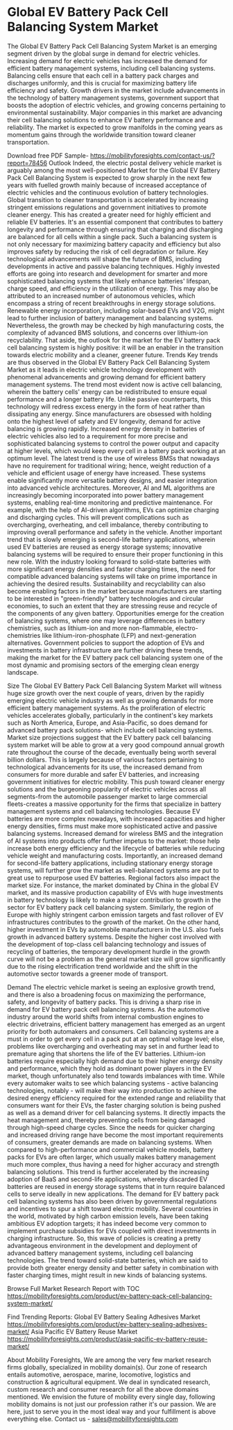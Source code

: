 # Global EV Battery Pack Cell Balancing System Market
The Global EV Battery Pack Cell Balancing System Market is an emerging segment driven by the global surge in demand for electric vehicles. Increasing demand for electric vehicles has increased the demand for efficient battery management systems, including cell balancing systems. Balancing cells ensure that each cell in a battery pack charges and discharges uniformly, and this is crucial for maximizing battery life efficiency and safety. Growth drivers in the market include advancements in the technology of battery management systems, government support that boosts the adoption of electric vehicles, and growing concerns pertaining to environmental sustainability. Major companies in this market are advancing their cell balancing solutions to enhance EV battery performance and reliability. The market is expected to grow manifolds in the coming years as momentum gains through the worldwide transition toward cleaner transportation.

Download free PDF Sample- https://mobilityforesights.com/contact-us/?report=78456
Outlook
Indeed, the electric postal delivery vehicle market is arguably among the most well-positioned Market for the Global EV Battery Pack Cell Balancing System is expected to grow sharply in the next few years with fuelled growth mainly because of increased acceptance of electric vehicles and the continuous evolution of battery technologies. Global transition to cleaner transportation is accelerated by increasing stringent emissions regulations and government initiatives to promote cleaner energy. This has created a greater need for highly efficient and reliable EV batteries. It's an essential component that contributes to battery longevity and performance through ensuring that charging and discharging are balanced for all cells within a single pack. Such a balancing system is not only necessary for maximizing battery capacity and efficiency but also improves safety by reducing the risk of cell degradation or failure. Key technological advancements will shape the future of BMS, including developments in active and passive balancing techniques. Highly invested efforts are going into research and development for smarter and more sophisticated balancing systems that likely enhance batteries' lifespan, charge speed, and efficiency in the utilization of energy. This may also be attributed to an increased number of autonomous vehicles, which encompass a string of recent breakthroughs in energy storage solutions. Renewable energy incorporation, including solar-based EVs and V2G, might lead to further inclusion of battery management and balancing systems. Nevertheless, the growth may be checked by high manufacturing costs, the complexity of advanced BMS solutions, and concerns over lithium-ion recyclability. That aside, the outlook for the market for the EV battery pack cell balancing system is highly positive: it will be an enabler in the transition towards electric mobility and a cleaner, greener future.
Trends
Key trends are thus observed in the Global EV Battery Pack Cell Balancing System Market as it leads in electric vehicle technology development with phenomenal advancements and growing demand for efficient battery management systems. The trend most evident now is active cell balancing, wherein the battery cells' energy can be redistributed to ensure equal performance and a longer battery life. Unlike passive counterparts, this technology will redress excess energy in the form of heat rather than dissipating any energy. Since manufacturers are obsessed with holding onto the highest level of safety and EV longevity, demand for active balancing is growing rapidly. Increased energy density in batteries of electric vehicles also led to a requirement for more precise and sophisticated balancing systems to control the power output and capacity at higher levels, which would keep every cell in a battery pack working at an optimum level. The latest trend is the use of wireless BMSs that nowadays have no requirement for traditional wiring; hence, weight reduction of a vehicle and efficient usage of energy have increased. These systems enable significantly more versatile battery designs, and easier integration into advanced vehicle architectures. Moreover, AI and ML algorithms are increasingly becoming incorporated into power battery management systems, enabling real-time monitoring and predictive maintenance. For example, with the help of AI-driven algorithms, EVs can optimize charging and discharging cycles. This will prevent complications such as overcharging, overheating, and cell imbalance, thereby contributing to improving overall performance and safety in the vehicle. Another important trend that is slowly emerging is second-life battery applications, wherein used EV batteries are reused as energy storage systems; innovative balancing systems will be required to ensure their proper functioning in this new role. With the industry looking forward to solid-state batteries with more significant energy densities and faster charging times, the need for compatible advanced balancing systems will take on prime importance in achieving the desired results. Sustainability and recyclability can also become enabling factors in the market because manufacturers are starting to be interested in "green-friendly" battery technologies and circular economies, to such an extent that they are stressing reuse and recycle of the components of any given battery. Opportunities emerge for the creation of balancing systems, where one may leverage differences in battery chemistries, such as lithium-ion and more non-flammable, electro-chemistries like lithium-iron-phosphate (LFP) and next-generation alternatives. Government policies to support the adoption of EVs and investments in battery infrastructure are further driving these trends, making the market for the EV battery pack cell balancing system one of the most dynamic and promising sectors of the emerging clean energy landscape.

Size
The Global EV Battery Pack Cell Balancing System Market will witness huge size growth over the next couple of years, driven by the rapidly emerging electric vehicle industry as well as growing demands for more efficient battery management systems. As the proliferation of electric vehicles accelerates globally, particularly in the continent's key markets such as North America, Europe, and Asia-Pacific, so does demand for advanced battery pack solutions- which include cell balancing systems. Market size projections suggest that the EV battery pack cell balancing system market will be able to grow at a very good compound annual growth rate throughout the course of the decade, eventually being worth several billion dollars. This is largely because of various factors pertaining to technological advancements for its use, the increased demand from consumers for more durable and safer EV batteries, and increasing government initiatives for electric mobility. This push toward cleaner energy solutions and the burgeoning popularity of electric vehicles across all segments-from the automobile passenger market to large commercial fleets-creates a massive opportunity for the firms that specialize in battery management systems and cell balancing technologies. Because EV batteries are more complex nowadays, with increased capacities and higher energy densities, firms must make more sophisticated active and passive balancing systems. Increased demand for wireless BMS and the integration of AI systems into products offer further impetus to the market: those help increase both energy efficiency and the lifecycle of batteries while reducing vehicle weight and manufacturing costs. Importantly, an increased demand for second-life battery applications, including stationary energy storage systems, will further grow the market as well-balanced systems are put to great use to repurpose used EV batteries. Regional factors also impact the market size. For instance, the market dominated by China in the global EV market, and its massive production capability of EVs with huge investments in battery technology is likely to make a major contribution to growth in the sector for EV battery pack cell balancing system. Similarly, the region of Europe with highly stringent carbon emission targets and fast rollover of EV infrastructures contributes to the growth of the market. On the other hand, higher investment in EVs by automobile manufacturers in the U.S. also fuels growth in advanced battery systems. Despite the higher cost involved with the development of top-class cell balancing technology and issues of recycling of batteries, the temporary development hurdle in the growth curve will not be a problem as the general market size will grow significantly due to the rising electrification trend worldwide and the shift in the automotive sector towards a greener mode of transport.


Demand 
The electric vehicle market is seeing an explosive growth trend, and there is also a broadening focus on maximizing the performance, safety, and longevity of battery packs. This is driving a sharp rise in demand for EV battery pack cell balancing systems. As the automotive industry around the world shifts from internal combustion engines to electric drivetrains, efficient battery management has emerged as an urgent priority for both automakers and consumers. Cell balancing systems are a must in order to get every cell in a pack put at an optimal voltage level; else, problems like overcharging and overheating may set in and further lead to premature aging that shortens the life of the EV batteries. Lithium-ion batteries require especially high demand due to their higher energy density and performance, which they hold as dominant power players in the EV market, though unfortunately also tend towards imbalances with time. While every automaker waits to see which balancing systems - active balancing technologies, notably - will make their way into production to achieve the desired energy efficiency required for the extended range and reliability that consumers want for their EVs, the faster charging solution is being pushed as well as a demand driver for cell balancing systems. It directly impacts the heat management and, thereby preventing cells from being damaged through high-speed charge cycles. Since the needs for quicker charging and increased driving range have become the most important requirements of consumers, greater demands are made on balancing systems. When compared to high-performance and commercial vehicle models, battery packs for EVs are often larger, which usually makes battery management much more complex, thus having a need for higher accuracy and strength balancing solutions. This trend is further accelerated by the increasing adoption of BaaS and second-life applications, whereby discarded EV batteries are reused in energy storage systems that in turn require balanced cells to serve ideally in new applications. The demand for EV battery pack cell balancing systems has also been driven by governmental regulations and incentives to spur a shift toward electric mobility. Several countries in the world, motivated by high carbon emission levels, have been taking ambitious EV adoption targets; it has indeed become very common to implement purchase subsidies for EVs coupled with direct investments in charging infrastructure. So, this wave of policies is creating a pretty advantageous environment in the development and deployment of advanced battery management systems, including cell balancing technologies. The trend toward solid-state batteries, which are said to provide both greater energy density and better safety in combination with faster charging times, might result in new kinds of balancing systems.

Browse Full Market Research Report with TOC 
https://mobilityforesights.com/product/ev-battery-pack-cell-balancing-system-market/

Find Trending Reports:
Global EV Battery Sealing Adhesives Market
https://mobilityforesights.com/product/ev-battery-sealing-adhesives-market/
Asia Pacific EV Battery Reuse Market
https://mobilityforesights.com/product/asia-pacific-ev-battery-reuse-market/


About Mobility Foresights,
We are among the very few market research firms globally, specialized in mobility domain(s). Our zone of research entails automotive, aerospace, marine, locomotive, logistics and construction & agricultural equipment. We deal in syndicated research, custom research and consumer research for all the above domains mentioned.
We envision the future of mobility every single day, following mobility domains is not just our profession rather it's our passion. We are here, just to serve you in the most ideal way and your fulfillment is above everything else. Contact us -  sales@mobilityforesights.com 


